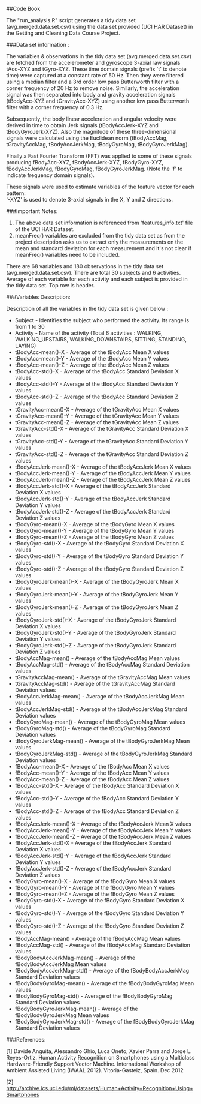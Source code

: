 ##Code Book

The "run_analysis.R" script generates a tidy data set (avg.merged.data.set.csv) using the data set provided (UCI HAR Dataset) in the Getting and Cleaning Data Course Project. 

###Data set information :

The variables & observations in the tidy data set (avg.merged.data.set.csv) are fetched from the accelerometer and gyroscope 3-axial raw signals tAcc-XYZ and tGyro-XYZ. These time domain signals (prefix 't' to denote time) were captured at a constant rate of 50 Hz. Then they were filtered using a median filter and a 3rd order low pass Butterworth filter with a corner frequency of 20 Hz to remove noise. Similarly, the acceleration signal was then separated into body and gravity acceleration signals (tBodyAcc-XYZ and tGravityAcc-XYZ) using another low pass Butterworth filter with a corner frequency of 0.3 Hz. 

Subsequently, the body linear acceleration and angular velocity were derived in time to obtain Jerk signals (tBodyAccJerk-XYZ and tBodyGyroJerk-XYZ). Also the magnitude of these three-dimensional signals were calculated using the Euclidean norm (tBodyAccMag, tGravityAccMag, tBodyAccJerkMag, tBodyGyroMag, tBodyGyroJerkMag). 

Finally a Fast Fourier Transform (FFT) was applied to some of these signals producing fBodyAcc-XYZ, fBodyAccJerk-XYZ, fBodyGyro-XYZ, fBodyAccJerkMag, fBodyGyroMag, fBodyGyroJerkMag. (Note the 'f' to indicate frequency domain signals). 

These signals were used to estimate variables of the feature vector for each pattern:  
'-XYZ' is used to denote 3-axial signals in the X, Y and Z directions.

###Important Notes: 
1. The above data set information is referenced from 'features_info.txt' file of the UCI HAR Dataset.
2. meanFreq() variables are excluded from the tidy data set as from the project description asks us to extract only the measurements on the mean and standard deviation for each measurement and it's not clear if meanFreq() variables need to be included. 

There are 68 variables and 180 observations in the tidy data set (avg.merged.data.set.csv). There are total 30 subjects and 6 activities. Average of each variable for each activity and each subject is provided in the tidy data set. Top row is header. 

###Variables Description:

Description of all the variables in the tidy data set is given below :

* Subject  - Identifies the subject who performed the activity. Its range is from 1 to 30
* Activity - Name of the activity (Total 6 activities : WALKING, WALKING_UPSTAIRS, WALKING_DOWNSTAIRS, SITTING, STANDING, LAYING)
* tBodyAcc-mean()-X  -   Average of the tBodyAcc Mean X values
* tBodyAcc-mean()-Y  - Average of the tBodyAcc Mean Y values
* tBodyAcc-mean()-Z  - Average of the tBodyAcc Mean Z values
* tBodyAcc-std()-X  - Average of the tBodyAcc Standard Deviation X values
* tBodyAcc-std()-Y  - Average of the tBodyAcc Standard Deviation Y values
* tBodyAcc-std()-Z  - Average of the tBodyAcc Standard Deviation Z values
* tGravityAcc-mean()-X - Average of the tGravityAcc Mean X values
* tGravityAcc-mean()-Y - Average of the tGravityAcc Mean Y values 
* tGravityAcc-mean()-Z - Average of the tGravityAcc Mean Z values
* tGravityAcc-std()-X  - Average of the tGravityAcc Standard Deviation X values
* tGravityAcc-std()-Y  - Average of the tGravityAcc Standard Deviation Y values
* tGravityAcc-std()-Z  - Average of the tGravityAcc Standard Deviation Z values
* tBodyAccJerk-mean()-X  - Average of the tBodyAccJerk Mean X values
* tBodyAccJerk-mean()-Y  - Average of the tBodyAccJerk Mean Y values
* tBodyAccJerk-mean()-Z  - Average of the tBodyAccJerk Mean Z values
* tBodyAccJerk-std()-X  - Average of the tBodyAccJerk Standard Deviation X values
* tBodyAccJerk-std()-Y  - Average of the tBodyAccJerk Standard Deviation Y values
* tBodyAccJerk-std()-Z  - Average of the tBodyAccJerk Standard Deviation Z values
* tBodyGyro-mean()-X  - Average of the tBodyGyro Mean X values
* tBodyGyro-mean()-Y  - Average of the tBodyGyro Mean Y values
* tBodyGyro-mean()-Z  - Average of the tBodyGyro Mean Z values
* tBodyGyro-std()-X  - Average of the tBodyGyro Standard Deviation X values
* tBodyGyro-std()-Y  - Average of the tBodyGyro Standard Deviation Y values
* tBodyGyro-std()-Z  - Average of the tBodyGyro Standard Deviation Z values
* tBodyGyroJerk-mean()-X - Average of the tBodyGyroJerk Mean X values 
* tBodyGyroJerk-mean()-Y - Average of the tBodyGyroJerk Mean Y values
* tBodyGyroJerk-mean()-Z - Average of the tBodyGyroJerk Mean Z values
* tBodyGyroJerk-std()-X  - Average of the tBodyGyroJerk Standard Deviation X values
* tBodyGyroJerk-std()-Y  - Average of the tBodyGyroJerk Standard Deviation Y values
* tBodyGyroJerk-std()-Z  - Average of the tBodyGyroJerk Standard Deviation Z values
* tBodyAccMag-mean() - Average of the tBodyAccMag Mean values
* tBodyAccMag-std()  - Average of the tBodyAccMag Standard Deviation values
* tGravityAccMag-mean()  - Average of the tGravityAccMag Mean values
* tGravityAccMag-std()  - Average of the tGravityAccMag Standard Deviation values
* tBodyAccJerkMag-mean()  - Average of the tBodyAccJerkMag Mean values
* tBodyAccJerkMag-std()  - Average of the tBodyAccJerkMag Standard Deviation values
* tBodyGyroMag-mean()  - Average of  the tBodyGyroMag Mean values
* tBodyGyroMag-std()  - Average of the tBodyGyroMag Standard Deviation values
* tBodyGyroJerkMag-mean() - Average of the tBodyGyroJerkMag Mean values
* tBodyGyroJerkMag-std() - Average of the tBodyGyroJerkMag Standard Deviation values
* fBodyAcc-mean()-X - Average of the fBodyAcc Mean X values
* fBodyAcc-mean()-Y - Average of the fBodyAcc Mean Y values
* fBodyAcc-mean()-Z - Average of the fBodyAcc Mean Z values
* fBodyAcc-std()-X - Average of the fBodyAcc Standard Deviation X values
* fBodyAcc-std()-Y - Average of the fBodyAcc Standard Deviation Y values
* fBodyAcc-std()-Z - Average of the fBodyAcc Standard Deviation Z values
* fBodyAccJerk-mean()-X - Average of the fBodyAccJerk Mean X values
* fBodyAccJerk-mean()-Y - Average of the fBodyAccJerk Mean Y values
* fBodyAccJerk-mean()-Z - Average of the fBodyAccJerk Mean Z values
* fBodyAccJerk-std()-X - Average of the fBodyAccJerk Standard Deviation X values
* fBodyAccJerk-std()-Y - Average of the fBodyAccJerk Standard Deviation Y values
* fBodyAccJerk-std()-Z - Average of the fBodyAccJerk Standard Deviation Z values
* fBodyGyro-mean()-X - Average of the fBodyGyro Mean X values
* fBodyGyro-mean()-Y - Average of the fBodyGyro Mean Y values
* fBodyGyro-mean()-Z - Average of the fBodyGyro Mean Z values
* fBodyGyro-std()-X - Average of the fBodyGyro Standard Deviation X values
* fBodyGyro-std()-Y - Average of the fBodyGyro Standard Deviation Y values
* fBodyGyro-std()-Z - Average of the fBodyGyro Standard Deviation Z values
* fBodyAccMag-mean() - Average of the fBodyAccMag Mean values
* fBodyAccMag-std() - Average of the fBodyAccMag Standard Deviation values
* fBodyBodyAccJerkMag-mean() - Average of the fBodyBodyAccJerkMag Mean values
* fBodyBodyAccJerkMag-std() - Average of the fBodyBodyAccJerkMag Standard Deviation values
* fBodyBodyGyroMag-mean() - Average of the fBodyBodyGyroMag Mean values
* fBodyBodyGyroMag-std() - Average of the fBodyBodyGyroMag Standard Deviation values
* fBodyBodyGyroJerkMag-mean() - Average of the fBodyBodyGyroJerkMag Mean values
* fBodyBodyGyroJerkMag-std() - Average of the fBodyBodyGyroJerkMag Standard Deviation values



###References:
        
[1] Davide Anguita, Alessandro Ghio, Luca Oneto, Xavier Parra and Jorge L. Reyes-Ortiz. Human Activity Recognition on Smartphones using a Multiclass Hardware-Friendly Support Vector Machine. International Workshop of Ambient Assisted Living (IWAAL 2012). Vitoria-Gasteiz, Spain. Dec 2012

[2] http://archive.ics.uci.edu/ml/datasets/Human+Activity+Recognition+Using+Smartphones
